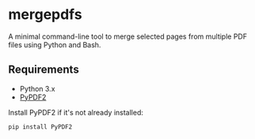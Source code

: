 # mergepdfs

A minimal command-line tool to merge selected pages from multiple PDF files using Python and Bash.

## Requirements

- Python 3.x
- [PyPDF2](https://pypi.org/project/PyPDF2/)

Install PyPDF2 if it's not already installed:
```bash
pip install PyPDF2
